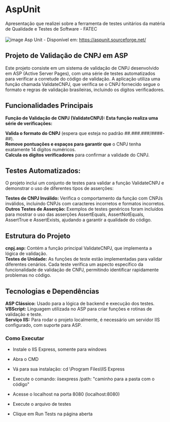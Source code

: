 # AspUnit
Apresentação que realizei sobre a ferramenta de testes unitários da matéria de Qualidade e Testes de Software - FATEC<br><br>
![image](https://github.com/user-attachments/assets/382c6692-6695-4ab9-8af0-12522c5be402)
Asp Unit - Disponível em: https://aspunit.sourceforge.net/

## Projeto de Validação de CNPJ em ASP
Este projeto consiste em um sistema de validação de CNPJ desenvolvido em ASP (Active Server Pages), com uma série de testes automatizados para verificar a corretude do código de validação. A aplicação utiliza uma função chamada ValidateCNPJ, que verifica se o CNPJ fornecido segue o formato e regras de validação brasileiras, incluindo os dígitos verificadores.

## Funcionalidades Principais<br>

<b>Função de Validação de CNPJ (ValidateCNPJ):
Esta função realiza uma série de verificações:</b><br>

<b>Valida o formato do CNPJ</b> (espera que esteja no padrão ##.###.###/####-##).<br>
<b>Remove pontuações e espaços para garantir que</b> o CNPJ tenha exatamente 14 dígitos numéricos.<br>
<b>Calcula os dígitos verificadores</b> para confirmar a validade do CNPJ.</b><br>

## Testes Automatizados:</b><br>
O projeto inclui um conjunto de testes para validar a função ValidateCNPJ e demonstrar o uso de diferentes tipos de asserções:</b>

<b>Testes de CNPJ Inválido:</b> Verifica o comportamento da função com CNPJs inválidos, incluindo CNPJs com caracteres incorretos e formatos incorretos.<br>
<b>Outros Testes de Asserção:</b> Exemplos de testes genéricos foram incluídos para mostrar o uso das asserções AssertEquals, AssertNotEquals, AssertTrue e AssertExists, ajudando a garantir a qualidade do código.

## Estrutura do Projeto
<b>cnpj.asp:</b> Contém a função principal ValidateCNPJ, que implementa a lógica de validação.<br>
<b>Testes de Unidade:</b> As funções de teste estão implementadas para validar diferentes cenários. Cada teste verifica um aspecto específico da funcionalidade de validação de CNPJ, permitindo identificar rapidamente problemas no código.

## Tecnologias e Dependências
<b>ASP Clássico:</b> Usado para a lógica de backend e execução dos testes.<br>
<b>VBScript:</b> Linguagem utilizada no ASP para criar funções e rotinas de validação e teste.<br>
<b>Serviço IIS:</b> Para rodar o projeto localmente, é necessário um servidor IIS configurado, com suporte para ASP.

### Como Executar

- Instale o IIS Express, somente para windows

- Abra o CMD

- Vá para sua instalação: cd \Program Files\IIS Express

- Execute o comando: iisexpress /path: "caminho para a pasta com o código"

- Acesse o localhost na porta 8080 (localhost:8080)

- Execute o arquivo de testes

- Clique em Run Tests na página aberta

